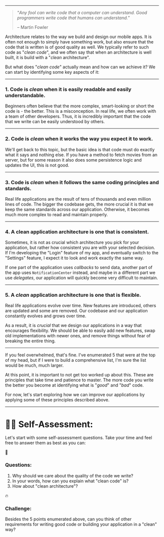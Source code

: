 
---

> “*Any fool can write code that a computer can understand. Good programmers write code that humans can understand.*”
>
>
> – Martin Fowler
>

Architecture relates to the way we build and design our mobile apps. It is often not enough to simply have something work, but also ensure that the code that is written is of good quality as well. We typically refer to such code as "*clean code*", and we often say that when an architecture is well built, it is build with a "*clean* architecture".

But what does "*clean code*" actually mean and how can we achieve it?
We can start by identifying some key aspects of it:

---

### 1. Code is *clean* when it is **easily readable** and **easily understandable**.

Beginners often believe that the more complex, smart-looking or short the code is - the better. This is a misconception. In real life, we often work with a team of other developers. Thus, it is incredibly important that the code that we write can be easily understood by others.

---

### 2. Code is *clean* when **it works the way you expect it to work**.

We'll get back to this topic, but the basic idea is that code must do exactly what it says and nothing else. If you have a method to fetch movies from an server, but for some reason it also does some persistence logic and updates the UI, this is not good.

---

### 3. Code is *clean* when **it follows the same coding principles and standards**.

Real life applications are the result of tens of thousands and even million lines of code. The bigger the codebase gets, the more crucial it is that we keep the same standards across our application. Otherwise, it becomes much more complex to read and maintain properly.

---

### 4. A clean application architecture is one that is consistent.

Sometimes, it is not as crucial which architecture you pick for your application, but rather how consistent you are with your selected decision. If I'm developing the "Login" feature of my app, and eventually switch to the "Settings" feature, I expect it to look and work exactly the same way.

If one part of the application uses *callbacks* to send data, another part of the app uses `NotificationCenter` instead, and maybe in a different part we use *delegates*, our application will quickly become very difficult to maintain.

---

### 5. A *clean* application architecture is one that is **flexible**.

Real life applications evolve over time. New features are introduced, others are updated and some are removed. Our codebase and our application constantly evolves and grows over time.

As a result, it is *crucial* that we design our applications in a way that encourages flexibility. We should be able to easily add new features, swap old implementations with newer ones, and remove things without fear of breaking the entire thing.

---

If you feel overwhelmed, that's fine. I've enumerated 5 that were at the top of my head, but if I were to build a comprehensive list, I'm sure the list would be much, much larger.

At this point, it is important to not get too worked up about this. These are principles that take time and patience to master. The more code you write the better you become at identifying what is "*good*" and "*bad*" code.

For now, let's start exploring how we can improve our applications by applying some of these principles described above.

---

# 🧑‍🎓 Self-Assessment:

Let's start with some self-assessment questions. Take your time and feel free to answer them as best as you can:

<aside>
🤔

### Questions:

1. Why should we care about the quality of the code we write?
2. In your words, how can you explain what "clean code" is?
3. How about "clean architecture"?
</aside>

<aside>
🔥

### Challenge:

Besides the 5 points enumerated above, can you think of other requirements for writing good code or building your application in a "clean" way?

</aside>
